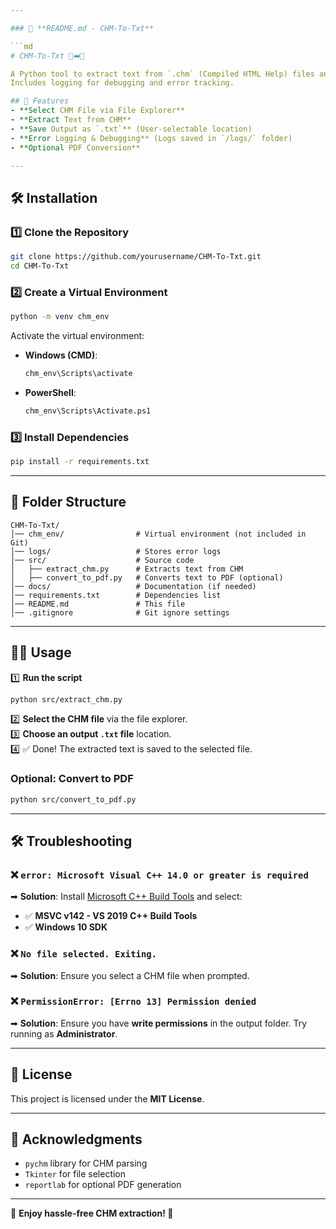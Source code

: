 ```yaml
---

### 📜 **README.md - CHM-To-Txt**  

```md
# CHM-To-Txt 📖➡️📄  

A Python tool to extract text from `.chm` (Compiled HTML Help) files and save them as plain text or PDF.  
Includes logging for debugging and error tracking.

## 🚀 Features  
- **Select CHM File via File Explorer**  
- **Extract Text from CHM**  
- **Save Output as `.txt`** (User-selectable location)  
- **Error Logging & Debugging** (Logs saved in `/logs/` folder)  
- **Optional PDF Conversion**  

---
```


## 🛠 Installation  

### 1️⃣ **Clone the Repository**  
```sh
git clone https://github.com/yourusername/CHM-To-Txt.git
cd CHM-To-Txt
```

### 2️⃣ **Create a Virtual Environment**  
```sh
python -m venv chm_env
```
Activate the virtual environment:  
- **Windows (CMD)**:  
  ```sh
  chm_env\Scripts\activate
  ```
- **PowerShell**:  
  ```sh
  chm_env\Scripts\Activate.ps1
  ```

### 3️⃣ **Install Dependencies**  
```sh
pip install -r requirements.txt
```

---

## 📂 Folder Structure  
```
CHM-To-Txt/
│── chm_env/                # Virtual environment (not included in Git)
│── logs/                   # Stores error logs
│── src/                    # Source code
│   ├── extract_chm.py      # Extracts text from CHM
│   ├── convert_to_pdf.py   # Converts text to PDF (optional)
│── docs/                   # Documentation (if needed)
│── requirements.txt        # Dependencies list
│── README.md               # This file
│── .gitignore              # Git ignore settings
```

---

## 🏃‍♂️ Usage  

1️⃣ **Run the script**  
```sh
python src/extract_chm.py
```

2️⃣ **Select the CHM file** via the file explorer.  
3️⃣ **Choose an output `.txt` file** location.  
4️⃣ ✅ Done! The extracted text is saved to the selected file.  

### **Optional: Convert to PDF**  
```sh
python src/convert_to_pdf.py
```

---

## 🛠 Troubleshooting  

### ❌ `error: Microsoft Visual C++ 14.0 or greater is required`  
➡ **Solution**: Install [Microsoft C++ Build Tools](https://visualstudio.microsoft.com/visual-cpp-build-tools/) and select:  
   - ✅ **MSVC v142 - VS 2019 C++ Build Tools**  
   - ✅ **Windows 10 SDK**  

### ❌ `No file selected. Exiting.`  
➡ **Solution**: Ensure you select a CHM file when prompted.  

### ❌ `PermissionError: [Errno 13] Permission denied`  
➡ **Solution**: Ensure you have **write permissions** in the output folder. Try running as **Administrator**.  

---

## 📜 License  
This project is licensed under the **MIT License**.  

---

## 🌟 Acknowledgments  
- `pychm` library for CHM parsing  
- `Tkinter` for file selection  
- `reportlab` for optional PDF generation  

---

🎯 **Enjoy hassle-free CHM extraction! 🚀**  
```